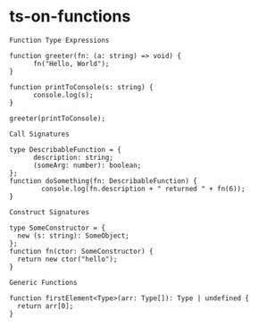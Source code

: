 # ts-on-functions

`Function Type Expressions`

```
function greeter(fn: (a: string) => void) {
      fn("Hello, World");
}

function printToConsole(s: string) {
      console.log(s);
}

greeter(printToConsole);
```


`Call Signatures`

```
type DescribableFunction = {
      description: string;
      (someArg: number): boolean;
};
function doSomething(fn: DescribableFunction) {
        console.log(fn.description + " returned " + fn(6));
}
```

`Construct Signatures`

```
type SomeConstructor = {
  new (s: string): SomeObject;
};
function fn(ctor: SomeConstructor) {
  return new ctor("hello");
}
```

`Generic Functions`

```
function firstElement<Type>(arr: Type[]): Type | undefined {
  return arr[0];
}
```
